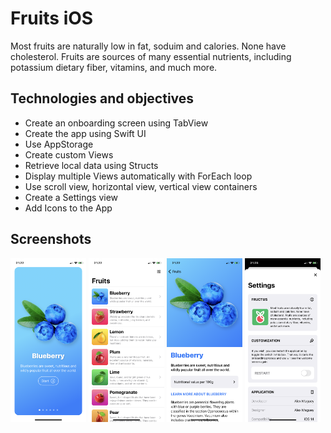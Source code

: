# Fruits iOS
Most fruits are naturally low in fat, soduim and calories. None have cholesterol.
Fruits are sources of many essential nutrients, including potassium dietary fiber, vitamins, and much more.

## Technologies and objectives
* Create an onboarding screen using TabView
* Create the app using Swift UI
* Use AppStorage
* Create custom Views
* Retrieve local data using Structs
* Display multiple Views automatically with ForEach loop
* Use scroll view, horizontal view, vertical view containers
* Create a Settings view
* Add Icons to the App

## Screenshots

<p stye="display: flex; ">
  <img src="Art/s1.PNG" alt="screenshot1" width="24%">
  <img src="Art/s2.PNG" width="24%">
  <img src="Art/s3.PNG" width="24%">
  <img src="Art/s4.PNG" width="24%">
</p>

